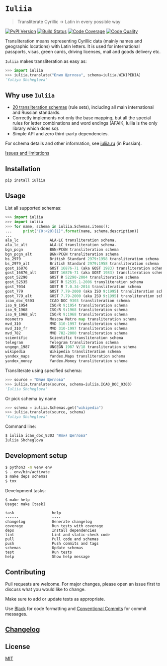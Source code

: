 # `Iuliia`

> Transliterate Cyrillic → Latin in every possible way

[![PyPI Version][pypi-image]][pypi-url]
[![Build Status][build-image]][build-url]
[![Code Coverage][coverage-image]][coverage-url]
[![Code Quality][quality-image]][quality-url]

Transliteration means representing Cyrillic data (mainly names and geographic locations) with Latin letters. It is used for international passports, visas, green cards, driving licenses, mail and goods delivery etc.

`Iuliia` makes transliteration as easy as:

```python
>>> import iuliia
>>> iuliia.translate("Юлия Щеглова", schema=iuliia.WIKIPEDIA)
'Yuliya Shcheglova'
```

## Why use `Iuliia`

-   [20 transliteration schemas](https://github.com/nalgeon/iuliia/blob/master/README.md#supported-schemas) (rule sets), including all main international and Russian standards.
-   Correctly implements not only the base mapping, but all the special rules for letter combinations and word endings (AFAIK, Iuliia is the only library which does so).
-   Simple API and zero third-party dependencies.

For schema details and other information, see [iuliia.ru](https://iuliia.ru/) (in Russian).

[Issues and limitations](https://github.com/nalgeon/iuliia/blob/master/README.md#issues-and-limitations)

## Installation

```sh
pip install iuliia
```

## Usage

List all supported schemas:

```python
>>> import iuliia
>>> import iuliia
>>> for name, schema in iuliia.Schemas.items():
...     print("{0:<20}{1}".format(name, schema.description))
...
ala_lc              ALA-LC transliteration schema.
ala_lc_alt          ALA-LC transliteration schema.
bgn_pcgn            BGN/PCGN transliteration schema
bgn_pcgn_alt        BGN/PCGN transliteration schema
bs_2979             British Standard 2979:1958 transliteration schema
bs_2979_alt         British Standard 2979:1958 transliteration schema
gost_16876          GOST 16876-71 (aka GOST 1983) transliteration schema
gost_16876_alt      GOST 16876-71 (aka GOST 1983) transliteration schema
gost_52290          GOST R 52290-2004 transliteration schema
gost_52535          GOST R 52535.1-2006 transliteration schema
gost_7034           GOST R 7.0.34-2014 transliteration schema
gost_779            GOST 7.79-2000 (aka ISO 9:1995) transliteration schema
gost_779_alt        GOST 7.79-2000 (aka ISO 9:1995) transliteration schema
icao_doc_9303       ICAO DOC 9303 transliteration schema
iso_9_1954          ISO/R 9:1954 transliteration schema
iso_9_1968          ISO/R 9:1968 transliteration schema
iso_9_1968_alt      ISO/R 9:1968 transliteration schema
mosmetro            Moscow Metro map transliteration schema
mvd_310             MVD 310-1997 transliteration schema
mvd_310_fr          MVD 310-1997 transliteration schema
mvd_782             MVD 782-2000 transliteration schema
scientific          Scientific transliteration schema
telegram            Telegram transliteration schema
ungegn_1987         UNGEGN 1987 V/18 transliteration schema
wikipedia           Wikipedia transliteration schema
yandex_maps         Yandex.Maps transliteration schema
yandex_money        Yandex.Money transliteration schema
```

Transliterate using specified schema:

```python
>>> source = "Юлия Щеглова"
>>> iuliia.translate(source, schema=iuliia.ICAO_DOC_9303)
'Iuliia Shcheglova'
```

Or pick schema by name

```python
>>> schema = iuliia.Schemas.get("wikipedia")
>>> iuliia.translate(source, schema)
'Yuliya Shcheglova'
```

Command line:

```sh
$ iuliia icao_doc_9303 "Юлия Щеглова"
Iuliia Shcheglova
```

## Development setup

```sh
$ python3 -m venv env
$ . env/bin/activate
$ make deps schemas
$ tox
```

Development tasks:

```
$ make help
Usage: make [task]

task                 help
------               ----
changelog            Generate changelog
coverage             Run tests with coverage
deps                 Install dependencies
lint                 Lint and static-check code
pull                 Pull code and schemas
push                 Push commits and tags
schemas              Update schemas
test                 Run tests
help                 Show help message
```

## Contributing

Pull requests are welcome. For major changes, please open an issue first to discuss what you would like to change.

Make sure to add or update tests as appropriate.

Use [Black](https://black.readthedocs.io/en/stable/) for code formatting and [Conventional Commits](https://www.conventionalcommits.org/en/v1.0.0-beta.4/) for commit messages.

## [Changelog](CHANGELOG.md)

## License

[MIT](https://choosealicense.com/licenses/mit/)

<!-- Markdown link & img dfn's -->

[pypi-image]: https://img.shields.io/pypi/v/iuliia?style=flat-square
[pypi-url]: https://pypi.org/project/iuliia/
[build-image]: https://img.shields.io/travis/nalgeon/iuliia-py?style=flat-square
[build-url]: https://travis-ci.org/nalgeon/iuliia-py
[coverage-image]: https://img.shields.io/coveralls/github/nalgeon/iuliia-py?style=flat-square
[coverage-url]: https://coveralls.io/github/nalgeon/iuliia-py
[quality-image]: https://img.shields.io/codeclimate/maintainability/nalgeon/iuliia-py?style=flat-square
[quality-url]: https://codeclimate.com/github/nalgeon/iuliia-py
